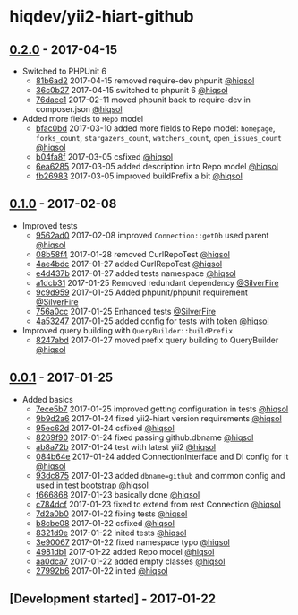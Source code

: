 # hiqdev/yii2-hiart-github

## [0.2.0] - 2017-04-15

- Switched to PHPUnit 6
    - [81b6ad2] 2017-04-15 removed require-dev phpunit [@hiqsol]
    - [36c0b27] 2017-04-15 switched to phpunit 6 [@hiqsol]
    - [76dace1] 2017-02-11 moved phpunit back to require-dev in composer.json [@hiqsol]
- Added more fields to `Repo` model
    - [bfac0bd] 2017-03-10 added more fields to Repo model: `homepage`, `forks_count`, `stargazers_count`, `watchers_count`, `open_issues_count` [@hiqsol]
    - [b04fa8f] 2017-03-05 csfixed [@hiqsol]
    - [6ea6285] 2017-03-05 added description into Repo model [@hiqsol]
    - [fb26983] 2017-03-05 improved buildPrefix a bit [@hiqsol]

## [0.1.0] - 2017-02-08

- Improved tests
    - [9562ad0] 2017-02-08 improved `Connection::getDb` used parent [@hiqsol]
    - [08b58f4] 2017-01-28 removed CurlRepoTest [@hiqsol]
    - [4ae4bdc] 2017-01-27 added CurlRepoTest [@hiqsol]
    - [e4d437b] 2017-01-27 added tests namespace [@hiqsol]
    - [a1dcb31] 2017-01-25 Removed redundant dependency [@SilverFire]
    - [9c9d959] 2017-01-25 Added phpunit/phpunit requirement [@SilverFire]
    - [756a0cc] 2017-01-25 Enhanced tests [@SilverFire]
    - [4a53247] 2017-01-25 added config for tests with token [@hiqsol]
- Improved query building with `QueryBuilder::buildPrefix`
    - [8247abd] 2017-01-27 moved prefix query building to QueryBuilder [@hiqsol]

## [0.0.1] - 2017-01-25

- Added basics
    - [7ece5b7] 2017-01-25 improved getting configuration in tests [@hiqsol]
    - [9b9d2a6] 2017-01-24 fixed yii2-hiart version requirements [@hiqsol]
    - [95ec62d] 2017-01-24 csfixed [@hiqsol]
    - [8269f90] 2017-01-24 fixed passing github.dbname [@hiqsol]
    - [ab8a72b] 2017-01-24 test with latest yii2 [@hiqsol]
    - [084b64e] 2017-01-24 added ConnectionInterface and DI config for it [@hiqsol]
    - [93dc875] 2017-01-23 added `dbname=github` and common config and used in test bootstrap [@hiqsol]
    - [f666868] 2017-01-23 basically done [@hiqsol]
    - [c784dcf] 2017-01-23 fixed to extend from rest Connection [@hiqsol]
    - [7d2a0b0] 2017-01-22 fixing tests [@hiqsol]
    - [b8cbe08] 2017-01-22 csfixed [@hiqsol]
    - [8321d9e] 2017-01-22 inited tests [@hiqsol]
    - [3e90067] 2017-01-22 fixed namespace typo [@hiqsol]
    - [4981db1] 2017-01-22 added Repo model [@hiqsol]
    - [aa0dca7] 2017-01-22 added empty classes [@hiqsol]
    - [27992b6] 2017-01-22 inited [@hiqsol]

## [Development started] - 2017-01-22

[@hiqsol]: https://github.com/hiqsol
[sol@hiqdev.com]: https://github.com/hiqsol
[@SilverFire]: https://github.com/SilverFire
[d.naumenko.a@gmail.com]: https://github.com/SilverFire
[@tafid]: https://github.com/tafid
[andreyklochok@gmail.com]: https://github.com/tafid
[@BladeRoot]: https://github.com/BladeRoot
[bladeroot@gmail.com]: https://github.com/BladeRoot
[95ec62d]: https://github.com/hiqdev/yii2-hiart-github/commit/95ec62d
[8269f90]: https://github.com/hiqdev/yii2-hiart-github/commit/8269f90
[ab8a72b]: https://github.com/hiqdev/yii2-hiart-github/commit/ab8a72b
[084b64e]: https://github.com/hiqdev/yii2-hiart-github/commit/084b64e
[93dc875]: https://github.com/hiqdev/yii2-hiart-github/commit/93dc875
[f666868]: https://github.com/hiqdev/yii2-hiart-github/commit/f666868
[c784dcf]: https://github.com/hiqdev/yii2-hiart-github/commit/c784dcf
[7d2a0b0]: https://github.com/hiqdev/yii2-hiart-github/commit/7d2a0b0
[b8cbe08]: https://github.com/hiqdev/yii2-hiart-github/commit/b8cbe08
[8321d9e]: https://github.com/hiqdev/yii2-hiart-github/commit/8321d9e
[3e90067]: https://github.com/hiqdev/yii2-hiart-github/commit/3e90067
[4981db1]: https://github.com/hiqdev/yii2-hiart-github/commit/4981db1
[aa0dca7]: https://github.com/hiqdev/yii2-hiart-github/commit/aa0dca7
[27992b6]: https://github.com/hiqdev/yii2-hiart-github/commit/27992b6
[Under development]: https://github.com/hiqdev/yii2-hiart-github/compare/0.1.0...HEAD
[7ece5b7]: https://github.com/hiqdev/yii2-hiart-github/commit/7ece5b7
[9b9d2a6]: https://github.com/hiqdev/yii2-hiart-github/commit/9b9d2a6
[0.0.1]: https://github.com/hiqdev/yii2-hiart-github/releases/tag/0.0.1
[9562ad0]: https://github.com/hiqdev/yii2-hiart-github/commit/9562ad0
[08b58f4]: https://github.com/hiqdev/yii2-hiart-github/commit/08b58f4
[4ae4bdc]: https://github.com/hiqdev/yii2-hiart-github/commit/4ae4bdc
[e4d437b]: https://github.com/hiqdev/yii2-hiart-github/commit/e4d437b
[8247abd]: https://github.com/hiqdev/yii2-hiart-github/commit/8247abd
[a1dcb31]: https://github.com/hiqdev/yii2-hiart-github/commit/a1dcb31
[9c9d959]: https://github.com/hiqdev/yii2-hiart-github/commit/9c9d959
[756a0cc]: https://github.com/hiqdev/yii2-hiart-github/commit/756a0cc
[4a53247]: https://github.com/hiqdev/yii2-hiart-github/commit/4a53247
[0.1.0]: https://github.com/hiqdev/yii2-hiart-github/compare/0.0.1...0.1.0
[81b6ad2]: https://github.com/hiqdev/yii2-hiart-github/commit/81b6ad2
[36c0b27]: https://github.com/hiqdev/yii2-hiart-github/commit/36c0b27
[bfac0bd]: https://github.com/hiqdev/yii2-hiart-github/commit/bfac0bd
[b04fa8f]: https://github.com/hiqdev/yii2-hiart-github/commit/b04fa8f
[6ea6285]: https://github.com/hiqdev/yii2-hiart-github/commit/6ea6285
[fb26983]: https://github.com/hiqdev/yii2-hiart-github/commit/fb26983
[76dace1]: https://github.com/hiqdev/yii2-hiart-github/commit/76dace1
[0.2.0]: https://github.com/hiqdev/yii2-hiart-github/compare/0.1.0...0.2.0
